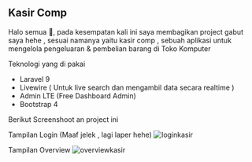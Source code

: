 ## Kasir Comp

Halo semua 👋, pada kesempatan kali ini saya membagikan project gabut saya hehe , sesuai namanya yaitu kasir comp , sebuah aplikasi untuk mengelola pengeluaran & pembelian barang di Toko Komputer

Teknologi yang di pakai
 - Laravel 9
 - Livewire ( Untuk live search dan mengambil data secara realtime )
 - Admin LTE (Free Dashboard Admin)
 - Bootstrap 4

Berikut Screenshoot an project ini

Tampilan Login (Maaf jelek , lagi laper hehe)
![loginkasir](https://user-images.githubusercontent.com/91861324/163503115-c70f4b2b-06aa-44d7-8985-e3f29dbcfcb7.png)

Tampilan Overview
![overviewkasir](https://user-images.githubusercontent.com/91861324/163503177-fcad20d7-ee05-4b3e-ade7-b87727cbb5d9.png)
